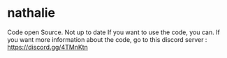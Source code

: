 # nathalie
Code open Source.
Not up to date
If you want to use the code, you can.
If you want more information about the code, go to this discord server : https://discord.gg/4TMnKtn
